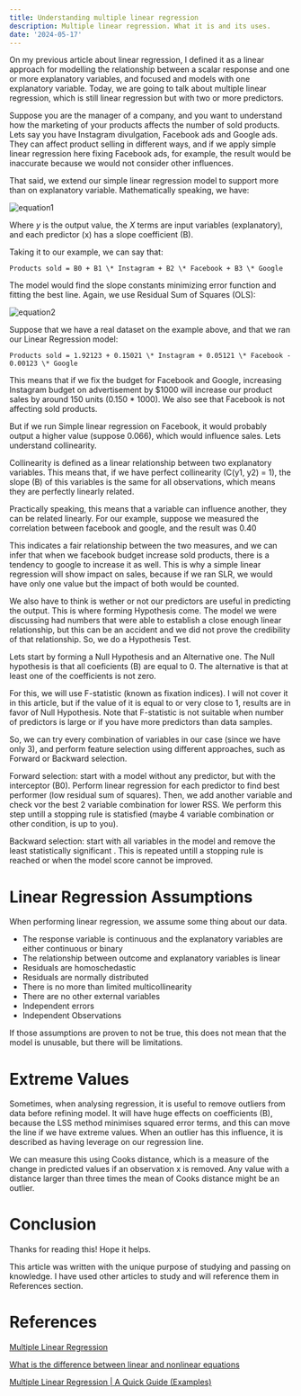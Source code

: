 ```yaml
---
title: Understanding multiple linear regression
description: Multiple linear regression. What it is and its uses.
date: '2024-05-17'
---
```

On my previous article about linear regression, I defined it as a linear approach for modelling the relationship between a scalar response and one or more explanatory variables, and focused and models with one explanatory variable. Today, we are going to talk about multiple linear regression, which is still linear regression but with two or more predictors.

Suppose you are the manager of a company, and you want to understand how the marketing of your products affects the number of sold products. Lets say you have Instagram divulgation, Facebook ads and Google ads. They can affect product selling in different ways, and if we apply simple linear regression here fixing Facebook ads, for example, the result would be inaccurate because we would not consider other influences.

That said, we extend our simple linear regression model to support more than on explanatory variable. Mathematically speaking, we have:

![equation1](equation1.webp)

Where _y_ is the output value, the _X_ terms are input variables (explanatory), and each predictor (x) has a slope coefficient (B).

Taking it to our example, we can say that:

```
Products sold = B0 + B1 \* Instagram + B2 \* Facebook + B3 \* Google
```

The model would find the slope constants minimizing error function and fitting the best line. Again, we use Residual Sum of Squares (OLS):

![equation2](equation2.webp)

Suppose that we have a real dataset on the example above, and that we ran our Linear Regression model:

```
Products sold = 1.92123 + 0.15021 \* Instagram + 0.05121 \* Facebook - 0.00123 \* Google
```

This means that if we fix the budget for Facebook and Google, increasing Instagram budget on advertisement by $1000 will increase our product sales by around 150 units (0.150 \* 1000). We also see that Facebook is not affecting sold products.

But if we run Simple linear regression on Facebook, it would probably output a higher value (suppose 0.066), which would influence sales. Lets understand collinearity.

Collinearity is defined as a linear relationship between two explanatory variables. This means that, if we have perfect collinearity (C(y1, y2) = 1), the slope (B) of this variables is the same for all observations, which means they are perfectly linearly related.

Practically speaking, this means that a variable can influence another, they can be related linearly. For our example, suppose we measured the correlation between facebook and google, and the result was 0.40

This indicates a fair relationship between the two measures, and we can infer that when we facebook budget increase sold products, there is a tendency to google to increase it as well. This is why a simple linear regression will show impact on sales, because if we ran SLR, we would have only one value but the impact of both would be counted.

We also have to think is wether or not our predictors are useful in predicting the output. This is where forming Hypothesis come. The model we were discussing had numbers that were able to establish a close enough linear relationship, but this can be an accident and we did not prove the credibility of that relationship. So, we do a Hypothesis Test.

Lets start by forming a Null Hypothesis and an Alternative one. The Null hypothesis is that all coeficients (B) are equal to 0. The alternative is that at least one of the coefficients is not zero.

For this, we will use F-statistic (known as fixation indices). I will not cover it in this article, but if the value of it is equal to or very close to 1, results are in favor of Null Hypothesis. Note that F-statistic is not suitable when number of predictors is large or if you have more predictors than data samples.

So, we can try every combination of variables in our case (since we have only 3), and perform feature selection using different approaches, such as Forward or Backward selection.

Forward selection: start with a model without any predictor, but with the interceptor (B0). Perform linear regression for each predictor to find best performer (low residual sum of squares). Then, we add another variable and check vor the best 2 variable combination for lower RSS. We perform this step untill a stopping rule is statisfied (maybe 4 variable combination or other condition, is up to you).

Backward selection: start with all variables in the model and remove the least statistically significant . This is repeated untill a stopping rule is reached or when the model score cannot be improved.

Linear Regression Assumptions
=============================

When performing linear regression, we assume some thing about our data.

*   The response variable is continuous and the explanatory variables are either continuous or binary
*   The relationship between outcome and explanatory variables is linear
*   Residuals are homoschedastic
*   Residuals are normally distributed
*   There is no more than limited multicollinearity
*   There are no other external variables
*   Independent errors
*   Independent Observations

If those assumptions are proven to not be true, this does not mean that the model is unusable, but there will be limitations.

Extreme Values
==============

Sometimes, when analysing regression, it is useful to remove outliers from data before refining model. It will have huge effects on coefficients (B), because the LSS method minimises squared error terms, and this can move the line if we have extreme values. When an outlier has this influence, it is described as having leverage on our regression line.

We can measure this using Cooks distance, which is a measure of the change in predicted values if an observation x is removed. Any value with a distance larger than three times the mean of Cooks distance might be an outlier.

Conclusion
==========

Thanks for reading this! Hope it helps.

This article was written with the unique purpose of studying and passing on knowledge. I have used other articles to study and will reference them in References section.

References
==========

[Multiple Linear Regression](https://towardsdatascience.com/multiple-linear-regression-8cf3bee21d8b?source=post_page-----ec4a04d7b4ed--------------------------------)

[What is the difference between linear and nonlinear equations](https://blog.minitab.com/en/adventures-in-statistics-2/what-is-the-difference-between-linear-and-nonlinear-equations-in-regression-analysis?source=post_page-----ec4a04d7b4ed--------------------------------)

[Multiple Linear Regression | A Quick Guide (Examples)](https://www.scribbr.com/statistics/multiple-linear-regression/?source=post_page-----ec4a04d7b4ed--------------------------------)
